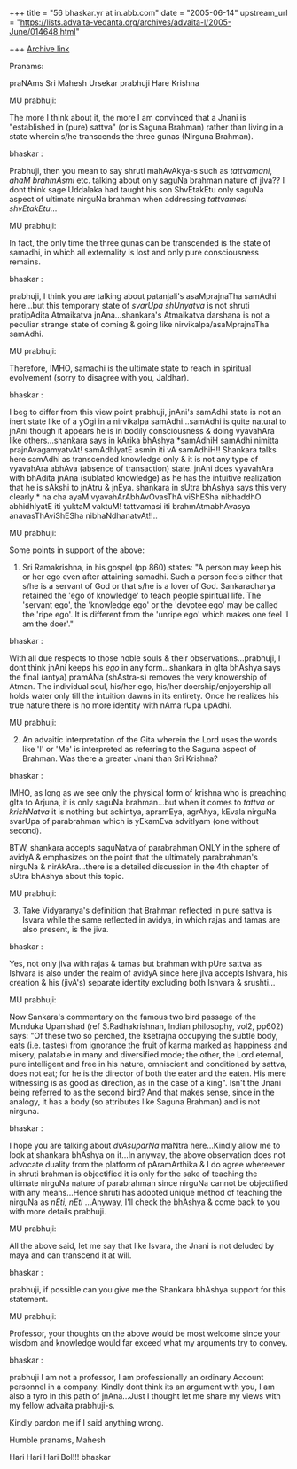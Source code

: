 +++
title = "56 bhaskar.yr at in.abb.com"
date = "2005-06-14"
upstream_url = "https://lists.advaita-vedanta.org/archives/advaita-l/2005-June/014648.html"

+++
[Archive link](https://lists.advaita-vedanta.org/archives/advaita-l/2005-June/014648.html)

Pranams:

praNAms Sri Mahesh Ursekar prabhuji
Hare Krishna

MU prabhuji:

 The more I think about it, the more I am convinced that a Jnani is
"established in (pure) sattva" (or is Saguna Brahman) rather than living in
a state wherein s/he transcends the three gunas (Nirguna Brahman).

bhaskar :

Prabhuji, then you mean to say shruti mahAvAkya-s such as *tattvamani*,
*ahaM brahmAsmi* etc. talking about only saguNa brahman nature of jIva??  I
dont think sage Uddalaka had taught his son ShvEtakEtu only saguNa aspect
of ultimate nirguNa brahman when addressing *tattvamasi shvEtakEtu*...

MU prabhuji:

In fact, the only time the three gunas can be transcended is the state of
samadhi, in which all externality is lost and only pure consciousness
remains.

bhaskar :

prabhuji, I think you are talking about patanjali's asaMprajnaTha samAdhi
here...but this temporary state of *svarUpa shUnyatva* is not shruti
pratipAdita Atmaikatva jnAna...shankara's Atmaikatva darshana is not a
peculiar strange state of coming & going like nirvikalpa/asaMprajnaTha
samAdhi.

MU prabhuji:

Therefore, IMHO, samadhi is the ultimate state to reach in spiritual
evolvement (sorry to disagree with you, Jaldhar).

bhaskar :

I beg to differ from this view point prabhuji, jnAni's samAdhi state is not
an inert state like of a yOgi in a nirvikalpa samAdhi...samAdhi is quite
natural to jnAni though it appears he is in bodily consciousness & doing
vyavahAra like others...shankara says in kArika bhAshya *samAdhiH samAdhi
nimitta prajnAvagamyatvAt! samAdhIyatE asmin iti vA samAdhiH!! Shankara
talks here samAdhi as transcended knowledge only & it is not any type of
vyavahAra abhAva (absence of transaction) state.  jnAni does vyavahAra with
bhAdita jnAna (sublated knowledge) as he has the intuitive realization that
he is sAkshi to jnAtru & jnEya. shankara in sUtra bhAshya says this very
clearly * na cha ayaM vyavahArAbhAvOvasThA viShESha nibhaddhO abhidhIyatE
iti yuktaM vaktuM! tattvamasi iti brahmAtmabhAvasya anavasThAviShESha
nibhaNdhanatvAt!!..

MU prabhuji:

Some points in support of the above:

   1. Sri Ramakrishna, in his gospel (pp 860) states: "A person may keep
his or her ego even after attaining samadhi. Such a person feels either
that s/he is a servant of God or that s/he is a lover of God. Sankaracharya
retained the 'ego of knowledge' to teach people spiritual life. The
'servant ego', the 'knowledge ego' or the 'devotee ego' may be called the
'ripe ego'.  It is different from the 'unripe ego' which makes one feel 'I
am the doer'."

bhaskar :

With all due respects to those noble souls & their observations...prabhuji,
I dont think jnAni keeps his *ego* in any form...shankara in gIta bhAshya
says the final (antya) pramANa (shAstra-s) removes the very knowership of
Atman.  The individual soul, his/her ego, his/her doership/enjoyership all
holds water only till the intuition dawns in its entirety. Once he realizes
his true nature there is no more identity with nAma rUpa upAdhi.

MU prabhuji:

   2. An advaitic interpretation of the Gita wherein the Lord uses the
   words like 'I' or 'Me' is interpreted as referring to the Saguna aspect
of Brahman. Was there a greater Jnani than Sri Krishna?

bhaskar :

IMHO, as long as we see only the physical form of krishna who is preaching
gIta to Arjuna, it is only saguNa brahman...but when it comes to *tattva*
or *krishNatva* it is nothing but achintya, apramEya, agrAhya, kEvala
nirguNa svarUpa of parabrahman which is yEkamEva advitIyam (one without
second).

BTW, shankara accepts saguNatva of parabrahman ONLY in the sphere of avidyA
& emphasizes on the point that the ultimately parabrahman's nirguNa &
nirAkAra...there is a detailed discussion in the 4th chapter of sUtra
bhAshya about this topic.


MU prabhuji:

   3. Take Vidyaranya's definition that Brahman reflected in pure sattva is
Isvara while the same reflected in avidya, in which rajas and tamas are
also present, is the jiva.

bhaskar :

Yes, not only jIva with rajas & tamas but brahman with pUre sattva as
Ishvara is also under the realm of avidyA since here jIva accepts Ishvara,
his creation & his (jivA's) separate identity excluding both Ishvara &
srushti...

MU prabhuji:

Now Sankara's commentary on the famous two bird passage of the Munduka
Upanishad (ref S.Radhakrishnan, Indian philosophy, vol2, pp602) says: "Of
these two so perched, the ksetrajna occupying the subtle body, eats (i.e.
tastes) from ignorance the fruit of karma marked as happiness and misery,
palatable in many and diversified mode; the other, the Lord eternal, pure
intelligent and free in his nature, omniscient and conditioned by sattva,
does not eat; for he is the director of both the eater and the eaten. His
mere witnessing is as good as direction, as in the case of a king". Isn't
the Jnani being referred to as the second bird? And that makes sense, since
in the analogy, it has a body (so attributes like Saguna Brahman) and is
not nirguna.

bhaskar :

I hope you are talking about *dvAsuparNa* maNtra here...Kindly allow me to
look at shankara bhAshya on it...In anyway, the above observation does not
advocate duality from the platform of pAramArthika & I do agree whereever
in shruti brahman is objectified it is only for the sake of teaching the
ultimate nirguNa nature of parabrahman since nirguNa cannot be objectified
with any means...Hence shruti has adopted unique method of teaching the
nirguNa as *nEti, nEti* ...Anyway, I'll check the bhAshya & come back to
you with more details prabhuji.

MU prabhuji:

 All the above said, let me say that like Isvara, the Jnani is not deluded
by maya and can transcend it at will.

bhaskar :

prabhuji, if possible can you give me the Shankara bhAshya support for this
statement.

MU prabhuji:

Professor, your thoughts on the above would be most welcome since your
wisdom and knowledge would far exceed what my arguments try to convey.

bhaskar :

prabhuji I am not a professor, I am professionally an ordinary Account
personnel in a company.  Kindly dont think its an argument with you, I am
also a tyro in this path of jnAna...Just I thought let me share my views
with my fellow advaita prabhuji-s.

Kindly pardon me if I said anything wrong.

Humble pranams, Mahesh

Hari Hari Hari Bol!!!
bhaskar




